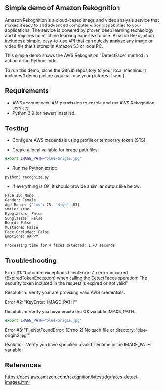 ## Simple demo of Amazon Rekognition

Amazon Rekognition is a cloud-based image and video analysis service that makes it easy to add advanced computer vision capabilities to your applications. The service is powered by proven deep learning technology and it requires no machine learning expertise to use. Amazon Rekognition includes a simple, easy-to-use API that can quickly analyze any image or video file that’s stored in Amazon S3 or local PC.

This simple demo shows the AWS Rekognition "DetectFace" method in action using Python code.

To run this demo, clone the Github repository to your local machine. It includes 1 demo picture (you can use your pictures if want).

## Requirements

* AWS account with IAM permission to enable and run AWS Rekognition service;
* Python 3.9 (or newer) installed.

## Testing

* Configure AWS credentials using profile or temporary token (STS).

* Create a local variable for image path files:

```bash
export IMAGE_PATH="blue-origin.jpg"
```

* Run the Python script:

```bash
python3 recognize.py
```

* If everything is OK, it should provide a similar output like below:

```bash
Face ID: None
Gender: Female
Age Range: {'Low': 75, 'High': 83}
Smile: True
Eyeglasses: False
Sunglasses: False
Beard: False
Mustache: False
Face Occluded: False
Emotions: HAPPY

Processing time for 4 faces detected: 1.43 seconds
```

## Troubleshooting

Error #1: "botocore.exceptions.ClientError: An error occurred (ExpiredTokenException) when calling the DetectFaces operation: The security token included in the request is expired or not valid"

Resolution: Verify your are providing valid AWS credentials.

Error #2: "KeyError: 'IMAGE_PATH'"

Resolution: Verify you have create the OS variable IMAGE_PATH.

```bash
export IMAGE_PATH="blue-origin.jpg"
```

Error #3: "FileNotFoundError: [Errno 2] No such file or directory: 'blue-origin2.jpg'"

Rsolution: Verify you have specified a valid filename in the IMAGE_PATH variable.

## References

https://docs.aws.amazon.com/rekognition/latest/dg/faces-detect-images.html

